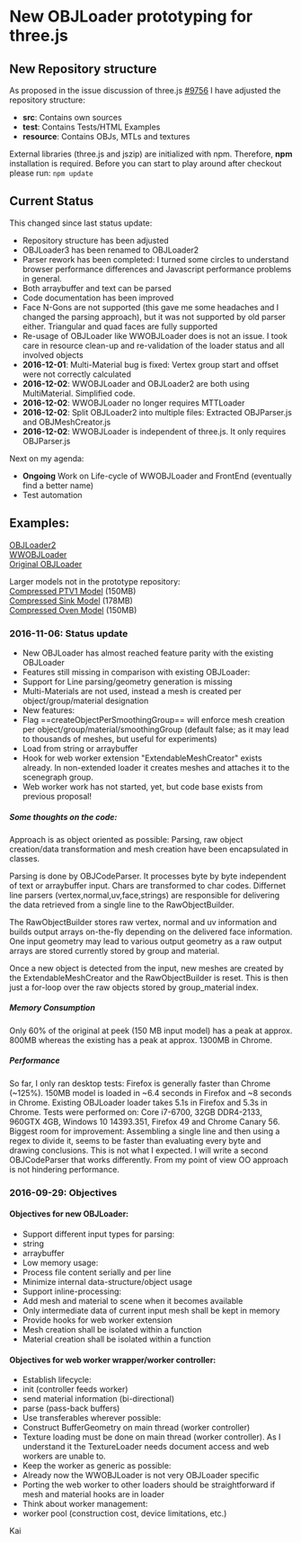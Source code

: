 New OBJLoader prototyping for three.js
===

## New Repository structure
As proposed in the issue discussion of three.js [#9756](https://github.com/mrdoob/three.js/issues/9756) I have adjusted the repository structure:
- **src**: Contains own sources
- **test**: Contains Tests/HTML Examples
- **resource**: Contains OBJs, MTLs and textures

External libraries (three.js and jszip) are initialized with npm. Therefore, **npm** installation is required.
Before you can start to play around after checkout please run:
`npm update`


## Current Status
This changed since last status update:
- Repository structure has been adjusted
- OBJLoader3 has been renamed to OBJLoader2
- Parser rework has been completed: I turned some circles to understand browser performance differences and Javascript performance problems in general.
- Both arraybuffer and text can be parsed
- Code documentation has been improved
- Face N-Gons are not supported (this gave me some headaches and I changed the parsing approach), but it was not supported by old parser either. Triangular and quad faces are fully supported
- Re-usage of OBJLoader like WWOBJLoader does is not an issue. I took care in resource clean-up and re-validation of the loader status and all involved objects
- **2016-12-01**: Multi-Material bug is fixed: Vertex group start and offset were not correctly calculated
- **2016-12-02**: WWOBJLoader and OBJLoader2 are both using MultiMaterial. Simplified code.
- **2016-12-02**: WWOBJLoader no longer requires MTTLoader
- **2016-12-02**: Split OBJLoader2 into multiple files: Extracted OBJParser.js and OBJMeshCreator.js
- **2016-12-02**: WWOBJLoader is independent of three.js. It only requires OBJParser.js

Next on my agenda:
- **Ongoing** Work on Life-cycle of WWOBJLoader and FrontEnd (eventually find a better name)
- Test automation

## Examples:
[OBJLoader2](http://kaisalmen.de/proto/test/webgl_loader_objloader2_direct.html)<br>
[WWOBJLoader](http://kaisalmen.de/proto/test/webgl_loader_wwobj.html)<br>
[Original OBJLoader](http://kaisalmen.de/proto/test/three.js.old/webgl_loader_objloader_direct.html)

Larger models not in the prototype repository:<br>
[Compressed PTV1 Model](http://kaisalmen.de/proto/resource/obj/PTV1/PTV1.zip) (150MB)<br>
[Compressed Sink Model](http://kaisalmen.de/proto/resource/obj/zomax/zomax-net_haze-sink-scene.zip) (178MB)<br>
[Compressed Oven Model](http://kaisalmen.de/proto/resource/obj/zomax/zomax-net_haze-oven-scene.zip) (150MB)


### 2016-11-06: Status update
- New OBJLoader has almost reached feature parity with the existing OBJLoader
- Features still missing in comparison with existing OBJLoader:
 - Support for Line parsing/geometry generation is missing
 - Multi-Materials are not used, instead a mesh is created per object/group/material designation
- New features:
 - Flag ==createObjectPerSmoothingGroup== will enforce mesh creation per object/group/material/smoothingGroup (default false; as it may lead to thousands of meshes, but useful for experiments)
  - Load from string or arraybuffer
  - Hook for web worker extension "ExtendableMeshCreator" exists already. In non-extended loader it creates meshes and attaches it to the scenegraph group.
- Web worker work has not started, yet, but code base exists from previous proposal!

##### Some thoughts on the code:
Approach is as object oriented as possible: Parsing, raw object creation/data transformation and mesh creation have been encapsulated in classes.

Parsing is done by OBJCodeParser. It processes byte by byte independent of text or arraybuffer input. Chars are transformed to char codes. Differnet line parsers (vertex,normal,uv,face,strings) are responsible for delivering the data retrieved from a single line to the RawObjectBuilder.

The RawObjectBuilder stores raw vertex, normal and uv information and builds output arrays on-the-fly depending on the delivered face information. One input geometry may lead to various output geometry as a raw output arrays are stored currently stored by group and material.

Once a new object is detected from the input, new meshes are created by the ExtendableMeshCreator and the RawObjectBuilder is reset. This is then just a for-loop over the raw objects stored by group_material index.

##### Memory Consumption
Only 60% of the original at peek (150 MB input model) has a peak at  approx. 800MB whereas the existing has a peak at approx. 1300MB in Chrome.

##### Performance
So far, I only ran desktop tests: Firefox is generally faster than Chrome (~125%). 150MB model is loaded in ~6.4 seconds in Firefox and ~8 seconds in Chrome. Existing OBJLoader loader takes 5.1s in Firefox and 5.3s in Chrome.
Tests were performed on: Core i7-6700, 32GB DDR4-2133, 960GTX 4GB, Windows 10 14393.351, Firefox 49 and Chrome Canary 56.
Biggest room for improvement: Assembling a single line and then using a regex to divide it, seems to be faster than evaluating every byte and drawing conclusions. This is not what I expected. I will write a second OBJCodeParser that works differently. From my point of view OO approach is not hindering performance.


### 2016-09-29: Objectives

#### Objectives for new OBJLoader:
- Support different input types for parsing:
 - string
 - arraybuffer
- Low memory usage:
 - Process file content serially and per line
 - Minimize internal data-structure/object usage
- Support inline-processing:
 - Add mesh and material to scene when it becomes available
 - Only intermediate data of current input mesh shall be kept in memory
- Provide hooks for web worker extension
 - Mesh creation shall be isolated within a function
 - Material creation shall be isolated within a function


#### Objectives for web worker wrapper/worker controller:
- Establish lifecycle:
 - init (controller feeds worker)
 - send material information (bi-directional)
 - parse (pass-back buffers)
- Use transferables wherever possible:
 - Construct BufferGeometry on main thread (worker controller)
 - Texture loading must be done on main thread (worker controller). As I understand it the TextureLoader needs document access and web workers are unable to.
- Keep the worker as generic as possible:
 - Already now the WWOBJLoader is not very OBJLoader specific
 - Porting the web worker to other loaders should be straightforward if mesh and material hooks are in loader
- Think about worker management:
 - worker pool (construction cost, device limitations, etc.)

Kai
